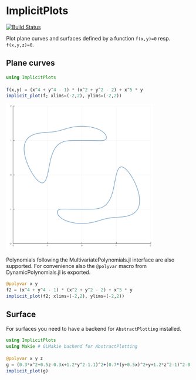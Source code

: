 # ImplicitPlots

[![Build Status](https://travis-ci.org/saschatimme/ImplicitPlots.jl.svg?branch=master)](https://travis-ci.org/saschatimme/ImplicitPlots.jl)

Plot plane curves and surfaces defined by a function `f(x,y)=0` resp. `f(x,y,z)=0`.

## Plane curves

```julia
using ImplicitPlots

f(x,y) = (x^4 + y^4 - 1) * (x^2 + y^2 - 2) + x^5 * y
implicit_plot(f; xlims=(-2,2), ylims=(-2,2))
```
<img src="images/example_curve.png" style="max-width:100%" width="400px"></img>

Polynomials following the MultivariatePolynomials.jl interface are also supported.
For convenience also the `@polyvar` macro from DynamicPolynomials.jl is exported.
```julia
@polyvar x y
f2 = (x^4 + y^4 - 1) * (x^2 + y^2 - 2) + x^5 * y
implicit_plot(f2; xlims=(-2,2), ylims=(-2,2))
```

## Surface

For surfaces you need to have a backend for `AbstractPlotting` installed.
```julia
using ImplicitPlots
using Makie # GLMakie backend for AbstractPlotting

@polyvar x y z
g = (0.3*x^2+0.5z-0.3x+1.2*y^2-1.1)^2+(0.7*(y+0.5x)^2+y+1.2*z^2-1)^2-0.3
implicit_plot(g)
```
